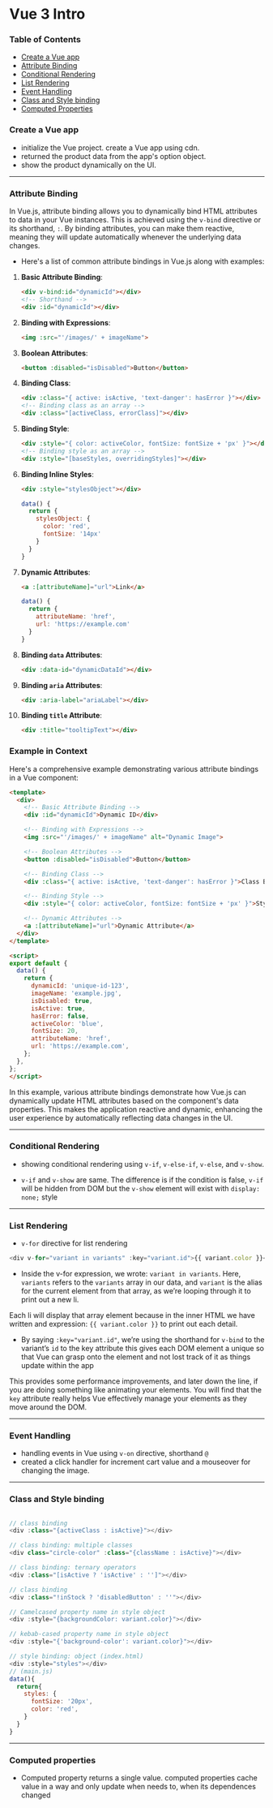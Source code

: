 # Vue 3 Intro


<!-- TABLE OF CONTENTS -->
### Table of Contents

- [Create a Vue app](#create-a-vue-app)
- [Attribute Binding](#attribute-binding)
- [Conditional Rendering](#conditional-rendering)
- [List Rendering](#list-rendering)
- [Event Handling](#event-handling)
- [Class and Style binding](#class-and-style-binding)
- [Computed Properties](#computed-properties)

### Create a Vue app

- initialize the Vue project. create a Vue app using cdn.
- returned the product data from the app's option object.
- show the product dynamically on the UI.


<hr>


### Attribute Binding

In Vue.js, attribute binding allows you to dynamically bind HTML attributes to data in your Vue instances. This is achieved using the `v-bind` directive or its shorthand, `:`. By binding attributes, you can make them reactive, meaning they will update automatically whenever the underlying data changes.

- Here's a list of common attribute bindings in Vue.js along with examples:

1. **Basic Attribute Binding**:
   ```html
   <div v-bind:id="dynamicId"></div>
   <!-- Shorthand -->
   <div :id="dynamicId"></div>
   ```

2. **Binding with Expressions**:
   ```html
   <img :src="'/images/' + imageName">
   ```

3. **Boolean Attributes**:
   ```html
   <button :disabled="isDisabled">Button</button>
   ```

4. **Binding Class**:
   ```html
   <div :class="{ active: isActive, 'text-danger': hasError }"></div>
   <!-- Binding class as an array -->
   <div :class="[activeClass, errorClass]"></div>
   ```

5. **Binding Style**:
   ```html
   <div :style="{ color: activeColor, fontSize: fontSize + 'px' }"></div>
   <!-- Binding style as an array -->
   <div :style="[baseStyles, overridingStyles]"></div>
   ```

6. **Binding Inline Styles**:
   ```html
   <div :style="stylesObject"></div>
   ```
   ```js
   data() {
     return {
       stylesObject: {
         color: 'red',
         fontSize: '14px'
       }
     }
   }
   ```

7. **Dynamic Attributes**:
   ```html
   <a :[attributeName]="url">Link</a>
   ```
   ```js
   data() {
     return {
       attributeName: 'href',
       url: 'https://example.com'
     }
   }
   ```

8. **Binding `data` Attributes**:
   ```html
   <div :data-id="dynamicDataId"></div>
   ```

9. **Binding `aria` Attributes**:
   ```html
   <div :aria-label="ariaLabel"></div>
   ```

10. **Binding `title` Attribute**:
    ```html
    <div :title="tooltipText"></div>
    ```

### Example in Context

Here's a comprehensive example demonstrating various attribute bindings in a Vue component:

```html
<template>
  <div>
    <!-- Basic Attribute Binding -->
    <div :id="dynamicId">Dynamic ID</div>

    <!-- Binding with Expressions -->
    <img :src="'/images/' + imageName" alt="Dynamic Image">

    <!-- Boolean Attributes -->
    <button :disabled="isDisabled">Button</button>

    <!-- Binding Class -->
    <div :class="{ active: isActive, 'text-danger': hasError }">Class Binding</div>

    <!-- Binding Style -->
    <div :style="{ color: activeColor, fontSize: fontSize + 'px' }">Style Binding</div>

    <!-- Dynamic Attributes -->
    <a :[attributeName]="url">Dynamic Attribute</a>
  </div>
</template>

<script>
export default {
  data() {
    return {
      dynamicId: 'unique-id-123',
      imageName: 'example.jpg',
      isDisabled: true,
      isActive: true,
      hasError: false,
      activeColor: 'blue',
      fontSize: 20,
      attributeName: 'href',
      url: 'https://example.com',
    };
  },
};
</script>
```

In this example, various attribute bindings demonstrate how Vue.js can dynamically update HTML attributes based on the component's data properties. This makes the application reactive and dynamic, enhancing the user experience by automatically reflecting data changes in the UI.


<hr>


### Conditional Rendering

- showing conditional rendering using `v-if`, `v-else-if`, `v-else`, and `v-show`.

- `v-if` and `v-show` are same. The difference is if the condition is false, `v-if` will be hidden from DOM but the `v-show` element will exist with `display: none;` style


<hr>


### List Rendering

- `v-for` directive for list rendering

```javascript
<div v-for="variant in variants" :key="variant.id">{{ variant.color }}</div>
```

- Inside the v-for expression, we wrote: `variant in variants`. Here, `variants` refers to the `variants` array in our data, and `variant` is the alias for the current element from that array, as we’re looping through it to print out a new li.

Each li will display that array element because in the inner HTML we have written and expression: `{{ variant.color }}` to print out each detail.

- By saying `:key="variant.id"`, we’re using the shorthand for `v-bind` to the variant’s `id` to the key attribute this gives each DOM element a unique so that Vue can grasp onto the element and not lost track of it as  things update within the app

This provides some performance improvements, and later down the line, if you are doing something like animating your elements. You will find that the `key` attribute really helps Vue effectively manage your elements as they move around the DOM.


<hr>


### Event Handling

- handling events in Vue using `v-on` directive, shorthand `@`
- created a click handler for increment cart value and a mouseover for changing the image.

<hr>


### Class and Style binding

```javascript

// class binding
<div :class="{activeClass : isActive}"></div>

// class binding: multiple classes
<div class="circle-color" :class="{className : isActive}"></div>

// class binding: ternary operators
<div :class="[isActive ? 'isActive' : '']"></div>

// class binding
<div :class="!inStock ? 'disabledButton' : ''"></div>

// Camelcased property name in style object
<div :style="{backgroundColor: variant.color}"></div>

// kebab-cased property name in style object
<div :style="{'background-color': variant.color}"></div>

// style binding: object (index.html)
<div :style="styles"></div>
// (main.js)
data(){
  return{
    styles: {
      fontSize: '20px',
      color: 'red',
    }
  }
}


```


<hr>


### Computed properties

- Computed property returns a single value. computed properties cache value in a way and only update when needs to, when its dependences changed 
